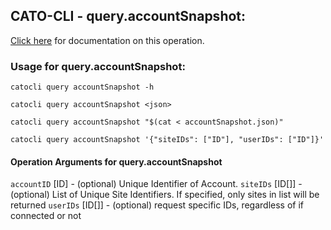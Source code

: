 
## CATO-CLI - query.accountSnapshot:
[Click here](https://api.catonetworks.com/documentation/#query-accountSnapshot) for documentation on this operation.

### Usage for query.accountSnapshot:

`catocli query accountSnapshot -h`

`catocli query accountSnapshot <json>`

`catocli query accountSnapshot "$(cat < accountSnapshot.json)"`

`catocli query accountSnapshot '{"siteIDs": ["ID"], "userIDs": ["ID"]}'`

#### Operation Arguments for query.accountSnapshot ####
`accountID` [ID] - (optional) Unique Identifier of Account. 
`siteIDs` [ID[]] - (optional) List of Unique Site Identifiers. If specified, only sites in list will be returned 
`userIDs` [ID[]] - (optional) request specific IDs, regardless of if connected or not 

